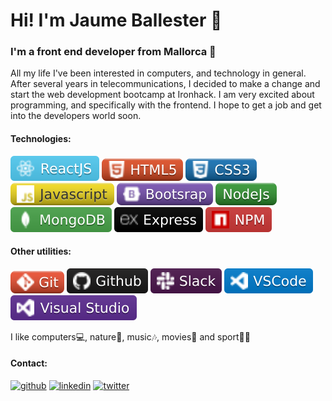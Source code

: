 # Hi! I'm Jaume Ballester 👋




### I'm a front end developer from Mallorca 🌊


All my life I've been interested in computers, and technology in general. After several years in telecommunications, I decided to make a change and start the web development bootcamp at Ironhack. I am very excited about programming, and specifically with the frontend. I hope to get a job and get into the developers world soon.



#### Technologies:


![github](/react.svg) ![github](/html.svg) ![github](/CSS.svg) ![github](/js.svg) ![github](/bootstrap.svg) ![github](/node.svg) ![github](/mongo.svg) ![github](/express.svg) ![github](/npm.svg)


#### Other utilities:


![github](/git.svg) ![github](/github.svg) ![github](/slack.svg) ![github](/vsc.svg) ![github](/visual.svg)




I like computers💻, nature🌳, music🎶, movies🎼 and sport🚵‍♂️



#### Contact:

[<img src='https://cdn.jsdelivr.net/npm/simple-icons@3.0.1/icons/github.svg' alt='github' height='40'>](https://github.com/https://github.com/jaumebt90)  [<img src='https://cdn.jsdelivr.net/npm/simple-icons@3.0.1/icons/linkedin.svg' alt='linkedin' height='40'>](https://www.linkedin.com/in/https://www.linkedin.com/in/jaume-ballester-tomas//)  [<img src='https://cdn.jsdelivr.net/npm/simple-icons@3.0.1/icons/twitter.svg' alt='twitter' height='40'>](https://twitter.com/https://twitter.com/jaumebt_)  
